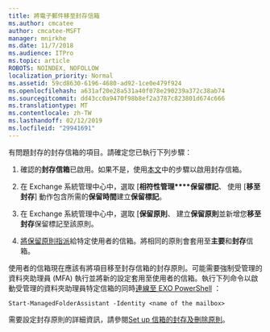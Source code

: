```yaml
---
title: 將電子郵件移至封存信箱
ms.author: cmcatee
author: cmcatee-MSFT
manager: mnirkhe
ms.date: 11/7/2018
ms.audience: ITPro
ms.topic: article
ROBOTS: NOINDEX, NOFOLLOW
localization_priority: Normal
ms.assetid: 59cd8630-6196-4680-ad92-1ce0e479f924
ms.openlocfilehash: a631af20e28a531a40f078e290239a372c38ab74
ms.sourcegitcommit: dd43cc0a9470f98b8ef2a3787c823801d674c666
ms.translationtype: MT
ms.contentlocale: zh-TW
ms.lasthandoff: 02/12/2019
ms.locfileid: "29941691"
---
```

有問題封存的封存信箱的項目。請確定您已執行下列步驟：
  
1. 確認的**封存信箱**已啟用。如果不是，使用[本文](https://docs.microsoft.com/office365/securitycompliance/enable-archive-mailboxes)中的步驟以啟用封存信箱。 
    
2. 在 Exchange 系統管理中心中，選取 [**相符性管理****保留標記**、 使用 [**移至封存**] 動作包含所需的**保留時間**建立**保留標記**。
    
3. 在 Exchange 系統管理中心中，選取 [**保留原則**、 建立**保留原則**並新增您**移至封存**保留標記至該原則。 
    
4. [將保留原則指派](https://docs.microsoft.com/exchange/security-and-compliance/messaging-records-management/apply-retention-policy)給特定使用者的信箱。將相同的原則會套用至**主要**和**封存**信箱。 
    
使用者的信箱現在應該有將項目移至封存信箱的封存原則。可能需要強制受管理的資料夾助理員 (MFA) 執行並將新的設定套用至使用者的信箱。執行下列命令以啟動受管理的資料夾助理員特定信箱的同時[連線至 EXO PowerShell](https://docs.microsoft.com/powershell/exchange/exchange-online/connect-to-exchange-online-powershell/connect-to-exchange-online-powershell?view=exchange-ps) ： 
  
```
Start-ManagedFolderAssistant -Identity <name of the mailbox>
```

需要設定封存原則的詳細資訊，請參閱[Set up 信箱的封存及刪除原則](https://docs.microsoft.com/office365/securitycompliance/set-up-an-archive-and-deletion-policy-for-mailboxes#step-1-enable-archive-mailboxes-for-users)。
  

